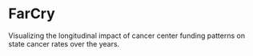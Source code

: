 # FarCry
Visualizing the longitudinal impact of cancer center funding patterns on state cancer rates over the years.

